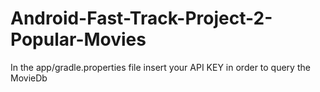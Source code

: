 # Android-Fast-Track-Project-2-Popular-Movies
In the app/gradle.properties file insert your API KEY in order to query the MovieDb
